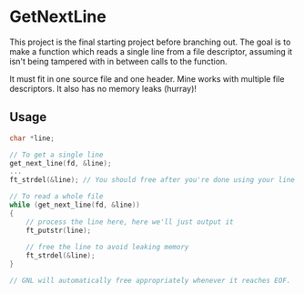 # GetNextLine
This project is the final starting project before branching out. The goal is to
make a function which reads a single line from a file descriptor, assuming it
isn't being tampered with in between calls to the function.

It must fit in one source file and one header. Mine works with multiple file
descriptors. It also has no memory leaks (hurray)!

## Usage
```c
char *line;

// To get a single line
get_next_line(fd, &line);
...
ft_strdel(&line); // You should free after you're done using your line

// To read a whole file
while (get_next_line(fd, &line))
{
	// process the line here, here we'll just output it
	ft_putstr(line);
	
	// free the line to avoid leaking memory
	ft_strdel(&line);
}

// GNL will automatically free appropriately whenever it reaches EOF.
```
